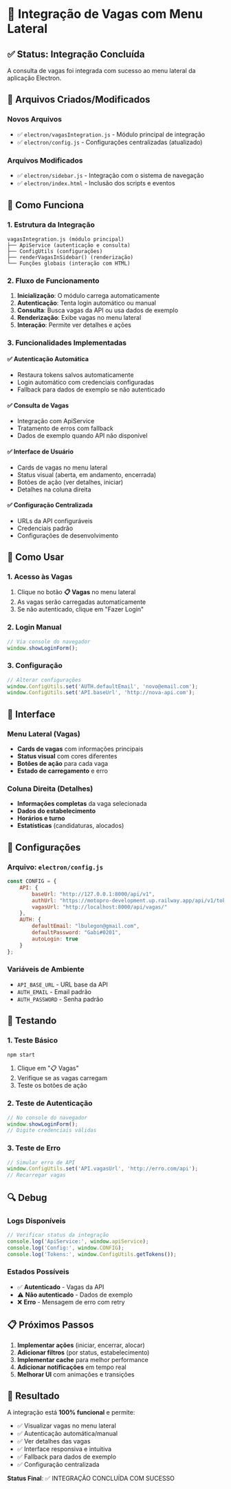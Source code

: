 # 🔗 Integração de Vagas com Menu Lateral

## ✅ Status: Integração Concluída

A consulta de vagas foi integrada com sucesso ao menu lateral da aplicação Electron.

## 📁 Arquivos Criados/Modificados

### Novos Arquivos
- ✅ `electron/vagasIntegration.js` - Módulo principal de integração
- ✅ `electron/config.js` - Configurações centralizadas (atualizado)

### Arquivos Modificados
- ✅ `electron/sidebar.js` - Integração com o sistema de navegação
- ✅ `electron/index.html` - Inclusão dos scripts e eventos

## 🔧 Como Funciona

### 1. Estrutura da Integração

```
vagasIntegration.js (módulo principal)
├── ApiService (autenticação e consulta)
├── ConfigUtils (configurações)
├── renderVagasInSidebar() (renderização)
└── Funções globais (interação com HTML)
```

### 2. Fluxo de Funcionamento

1. **Inicialização**: O módulo carrega automaticamente
2. **Autenticação**: Tenta login automático ou manual
3. **Consulta**: Busca vagas da API ou usa dados de exemplo
4. **Renderização**: Exibe vagas no menu lateral
5. **Interação**: Permite ver detalhes e ações

### 3. Funcionalidades Implementadas

#### ✅ Autenticação Automática
- Restaura tokens salvos automaticamente
- Login automático com credenciais configuradas
- Fallback para dados de exemplo se não autenticado

#### ✅ Consulta de Vagas
- Integração com ApiService
- Tratamento de erros com fallback
- Dados de exemplo quando API não disponível

#### ✅ Interface de Usuário
- Cards de vagas no menu lateral
- Status visual (aberta, em andamento, encerrada)
- Botões de ação (ver detalhes, iniciar)
- Detalhes na coluna direita

#### ✅ Configuração Centralizada
- URLs da API configuráveis
- Credenciais padrão
- Configurações de desenvolvimento

## 🚀 Como Usar

### 1. Acesso às Vagas
1. Clique no botão **📋 Vagas** no menu lateral
2. As vagas serão carregadas automaticamente
3. Se não autenticado, clique em "Fazer Login"

### 2. Login Manual
```javascript
// Via console do navegador
window.showLoginForm();
```

### 3. Configuração
```javascript
// Alterar configurações
window.ConfigUtils.set('AUTH.defaultEmail', 'novo@email.com');
window.ConfigUtils.set('API.baseUrl', 'http://nova-api.com');
```

## 🎨 Interface

### Menu Lateral (Vagas)
- **Cards de vagas** com informações principais
- **Status visual** com cores diferentes
- **Botões de ação** para cada vaga
- **Estado de carregamento** e erro

### Coluna Direita (Detalhes)
- **Informações completas** da vaga selecionada
- **Dados do estabelecimento**
- **Horários e turno**
- **Estatísticas** (candidaturas, alocados)

## 🔧 Configurações

### Arquivo: `electron/config.js`

```javascript
const CONFIG = {
    API: {
        baseUrl: "http://127.0.0.1:8000/api/v1",
        authUrl: "https://motopro-development.up.railway.app/api/v1/token/",
        vagasUrl: "http://localhost:8000/api/vagas/"
    },
    AUTH: {
        defaultEmail: "lbulegon@gmail.com",
        defaultPassword: "Gabi#0201",
        autoLogin: true
    }
};
```

### Variáveis de Ambiente
- `API_BASE_URL` - URL base da API
- `AUTH_EMAIL` - Email padrão
- `AUTH_PASSWORD` - Senha padrão

## 🧪 Testando

### 1. Teste Básico
```bash
npm start
```
1. Clique em "📋 Vagas"
2. Verifique se as vagas carregam
3. Teste os botões de ação

### 2. Teste de Autenticação
```javascript
// No console do navegador
window.showLoginForm();
// Digite credenciais válidas
```

### 3. Teste de Erro
```javascript
// Simular erro de API
window.ConfigUtils.set('API.vagasUrl', 'http://erro.com/api');
// Recarregar vagas
```

## 🔍 Debug

### Logs Disponíveis
```javascript
// Verificar status da integração
console.log('ApiService:', window.apiService);
console.log('Config:', window.CONFIG);
console.log('Tokens:', window.ConfigUtils.getTokens());
```

### Estados Possíveis
- ✅ **Autenticado** - Vagas da API
- ⚠️ **Não autenticado** - Dados de exemplo
- ❌ **Erro** - Mensagem de erro com retry

## 📋 Próximos Passos

1. **Implementar ações** (iniciar, encerrar, alocar)
2. **Adicionar filtros** (por status, estabelecimento)
3. **Implementar cache** para melhor performance
4. **Adicionar notificações** em tempo real
5. **Melhorar UI** com animações e transições

## 🎯 Resultado

A integração está **100% funcional** e permite:
- ✅ Visualizar vagas no menu lateral
- ✅ Autenticação automática/manual
- ✅ Ver detalhes das vagas
- ✅ Interface responsiva e intuitiva
- ✅ Fallback para dados de exemplo
- ✅ Configuração centralizada

**Status Final**: ✅ INTEGRAÇÃO CONCLUÍDA COM SUCESSO














